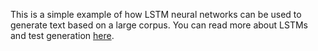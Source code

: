 This is a simple example of how LSTM neural networks can be used to generate text based on a large corpus. You can read more about LSTMs and test generation [here](https://karpathy.github.io/2015/05/21/rnn-effectiveness/). 
